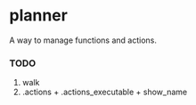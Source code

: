 # planner

A way to manage functions and actions.

### TODO

1. walk
2. .actions + .actions_executable + show_name
